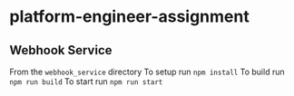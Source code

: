 # platform-engineer-assignment

## Webhook Service
From the `webhook_service` directory
To setup run `npm install`
To build run `npm run build`
To start run `npm run start`
